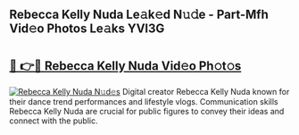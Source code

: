 ## Rebecca Kelly Nuda Le𝚊k𝚎d N𝚞𝚍e - Part-Mfh Vid𝚎o Photos Le𝚊ks YVl3G

# <h2><a href="http://fbcry4.evod.top/?m=Rebecca+Kelly+Nuda">🔗 👉🔴 Rebecca Kelly Nuda Vid𝚎o Ph𝚘t𝚘s</a></h2>

[![Rebecca Kelly Nuda N𝚞d𝚎s](https://i.imgur.com/8V9OHl7.gif)](http://fbcry4.evod.top/?m=Rebecca+Kelly+Nuda)
Digital creator Rebecca Kelly Nuda known for their dance trend performances and lifestyle vlogs. Communication skills Rebecca Kelly Nuda are crucial for public figures to convey their ideas and connect with the public. 
